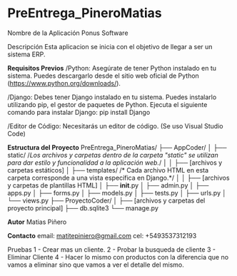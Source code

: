 # PreEntrega_PineroMatias

Nombre de la Aplicación
Ponus Software

Descripción
Esta aplicacion se inicia con el objetivo de llegar a ser un sistema ERP.

**Requisitos Previos**
/Python: Asegúrate de tener Python instalado en tu sistema. Puedes descargarlo desde el sitio web oficial de Python (https://www.python.org/downloads/).

/Django: Debes tener Django instalado en tu sistema. Puedes instalarlo utilizando pip, el gestor de paquetes de Python. Ejecuta el siguiente comando para instalar Django: pip install Django

/Editor de Código: Necesitarás un editor de código. (Se uso Visual Studio Code)


**Estructura del Proyecto**
PreEntrega_PineroMatias/
├── AppCoder/
│   ├── static/                      /*Los archivos y carpetas dentro de la carpeta "static" se utilizan para dar estilo y funcionalidad a la aplicación web.*/
│   │   ├── [archivos y carpetas estáticos]
│   ├── templates/                   /* Cada archivo HTML en esta carpeta corresponde a una vista específica en Django.*/
│   │   ├── [archivos y carpetas de plantillas HTML]
│   ├── __init__.py
│   ├── admin.py
│   ├── apps.py
│   ├── forms.py
│   ├── models.py
│   ├── tests.py
│   ├── urls.py
│   └── views.py
├── ProyectoCoder/
│   ├── [archivos y carpetas del proyecto principal]
├── db.sqlite3
└── manage.py

**Autor**
Matias Piñero

**Contacto**
email: matitepiniero@gmail.com
cel: +5493537312193

Pruebas
1 - Crear mas un cliente. 
2 - Probar la busqueda de cliente
3 - Eliminar Cliente
4 - Hacer lo mismo con productos con la diferencia que no vamos a eliminar sino que vamos a ver el detalle del mismo.
